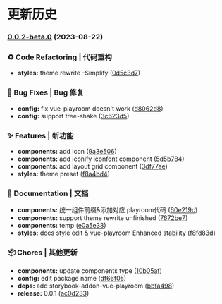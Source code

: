 # 更新历史 


### [0.0.2-beta.0](https://github.com/JingHong0202/test/compare/v0.0.1-beta...v0.0.2-beta.0) (2023-08-22)


### ♻ Code Refactoring | 代码重构

* **styles:** theme rewrite -Simplify ([0d5c3d7](https://github.com/JingHong0202/test/commit/0d5c3d78d5bad36b5c9ac9ffb3a84e49b3f6437e))


### 🐛 Bug Fixes | Bug 修复

* **config:** fix vue-playroom doesn't work ([d8062d8](https://github.com/JingHong0202/test/commit/d8062d87a7cb3c052069f11860707dbdf06c93fc))
* **config:** support tree-shake ([3c623d5](https://github.com/JingHong0202/test/commit/3c623d58e97492fdf3535be700e899ecefd97a17))


### ✨ Features | 新功能

* **components:** add icon ([9a3e506](https://github.com/JingHong0202/test/commit/9a3e5062f9c6e85b844c2452f997e8695e042cce))
* **components:** add iconify iconfont component ([5d5b784](https://github.com/JingHong0202/test/commit/5d5b784d11ee172d83344ae7743297f9871296fc))
* **components:** add layout grid component ([3df77ae](https://github.com/JingHong0202/test/commit/3df77ae98932be524d5d74a1d3efe71fbcd100fb))
* **styles:** theme preset ([f8a4bd4](https://github.com/JingHong0202/test/commit/f8a4bd45f92fc4faaf8f9bf7fc507a23d35f4a8f))


### 📝 Documentation | 文档

* **components:** 统一组件前缀\&添加对应 playroom代码 ([60e219c](https://github.com/JingHong0202/test/commit/60e219cf1e3485a1d879a16b2f649fb4c0c38c4f))
* **components:** support theme rewrite unfinished ([7672be7](https://github.com/JingHong0202/test/commit/7672be72961e005f28573bb1df8eac0cd6bd4e80))
* **components:** temp ([e0a5e33](https://github.com/JingHong0202/test/commit/e0a5e3375f67dfa7aee5b32b2993c6f7c732c679))
* **styles:** docs style edit \& vue-playroom Enhanced stability ([f8fd83d](https://github.com/JingHong0202/test/commit/f8fd83d93d020f98c77eb20ef9b450ad0dce82b0))


### 📦 Chores | 其他更新

* **components:** update components type ([10b05af](https://github.com/JingHong0202/test/commit/10b05af20aa41ace481c4e068a4d62196aa9b451))
* **config:** edit package name ([df66f05](https://github.com/JingHong0202/test/commit/df66f052156bd0a77c2f86c7bd16853d065e0487))
* **deps:** add storybook-addon-vue-playroom ([bbfa498](https://github.com/JingHong0202/test/commit/bbfa498f07ce5a60c33085450d5475c640eb019a))
* **release:** 0.0.1 ([ac0d233](https://github.com/JingHong0202/test/commit/ac0d23355056d368d472abac8d7e4115d94afb9b))
